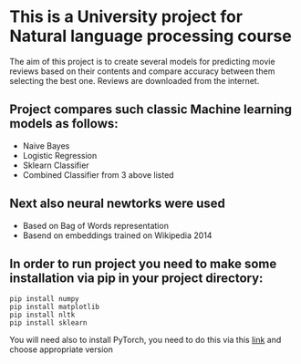 # This is a University project for Natural language processing course 
The aim of this project is to create several models for predicting movie reviews based on their contents and compare accuracy between them selecting the best one. 
Reviews are downloaded from the internet.

## Project compares such classic Machine learning models as follows:
- Naive Bayes
- Logistic Regression
- Sklearn Classifier
- Combined Classifier from 3 above listed 

## Next also neural newtorks were used 
- Based on Bag of Words representation 
- Basend on embeddings trained on Wikipedia 2014 

## In order to run project you need to make some installation via pip in your project directory: 
```console
pip install numpy
pip install matplotlib
pip install nltk
pip install sklearn
```
You will need also to install PyTorch, you need to do this via this [link](https://pytorch.org) and choose appropriate version
